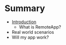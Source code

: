 # Summary

* [Introduction](README.md)
   * What is RemoteApp?
* Real world scenarios
* Will my app work?

